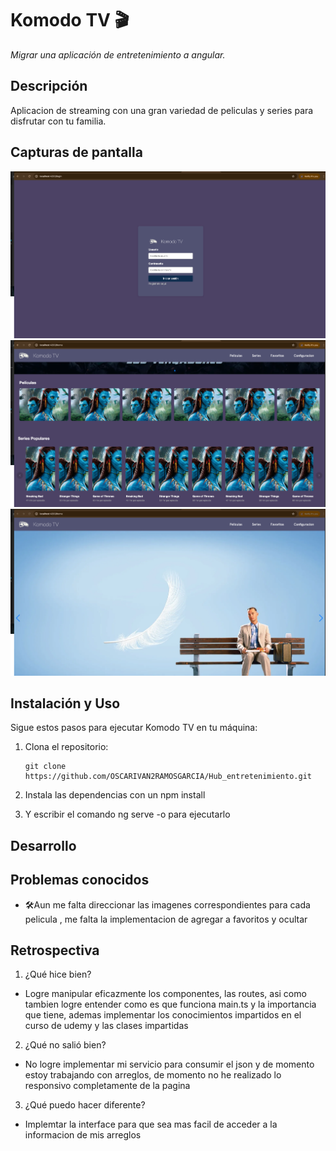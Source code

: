 # Komodo TV 🎬  
*Migrar una aplicación de entretenimiento a angular.*

## Descripción  
Aplicacion de streaming con una gran variedad de peliculas y series para disfrutar con tu familia. 

## Capturas de pantalla  
![Captura de pantalla 1](/Resourses/login.png)  
![Captura de pantalla 2](/Resourses/home.png) 
![Captura de pantalla 3](/Resourses/home2.png) 


## Instalación y Uso  
Sigue estos pasos para ejecutar Komodo TV en tu máquina:

1. Clona el repositorio:  
   ```HTTPS
   git clone https://github.com/OSCARIVAN2RAMOSGARCIA/Hub_entretenimiento.git
2. Instala las dependencias con un npm install

3. Y escribir el comando ng serve -o para ejecutarlo

## Desarrollo  
## Problemas conocidos
- 🛠Aun me falta direccionar las imagenes correspondientes para cada pelicula , me falta la implementacion de agregar a favoritos y ocultar 

## Retrospectiva
  
   1. ¿Qué hice bien?  
   - Logre manipular eficazmente los componentes, las routes, asi como tambien logre entender como es que funciona main.ts y la importancia que tiene, ademas implementar los conocimientos impartidos en el curso de udemy y las clases impartidas

   2. ¿Qué no salió bien?
   - No logre implementar mi servicio para consumir el json y de momento estoy trabajando con arreglos, de momento no he realizado lo responsivo completamente de la pagina 

   3. ¿Qué puedo hacer diferente?
   - Implemtar la interface para que sea mas facil de acceder a la informacion de mis arreglos 
